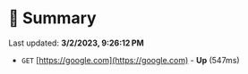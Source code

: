 # 📖 Summary
Last updated: **3/2/2023, 9:26:12 PM**

- `GET` [https://google.com](https://google.com) - **Up** (547ms)
